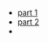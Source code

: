 - [part 1](https://blog.codepath.com/2012/11/15/asynchronous-processing-in-web-applications-part-1-a-database-is-not-a-queue/)
- [part 2](http://blog.codepath.com/2013/01/06/asynchronous-processing-in-web-applications-part-2-developers-need-to-understand-message-queues/)
- 

